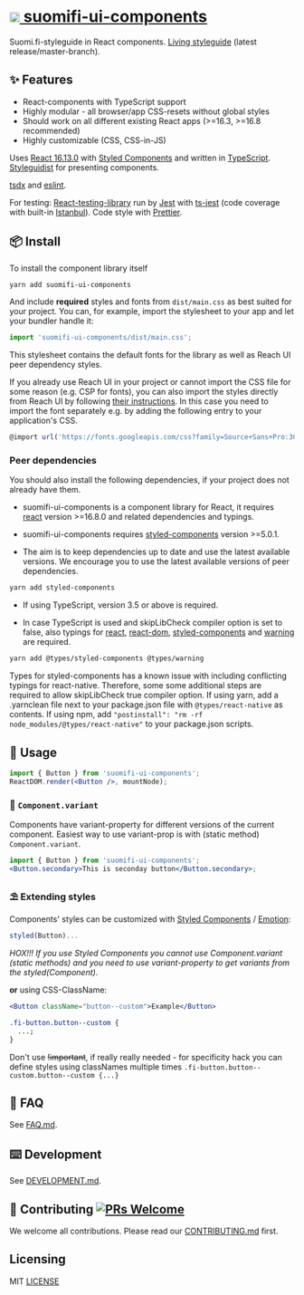 # [<img src="https://avatars0.githubusercontent.com/u/11345641?s=88&v=4" alt="VRK" width="18"/> suomifi-ui-components](https://vrk-kpa.github.io/suomifi-ui-components/)

Suomi.fi-styleguide in React components. [Living styleguide](https://vrk-kpa.github.io/suomifi-ui-components/) (latest release/master-branch).

## ✨ Features

- React-components with TypeScript support
- Highly modular - all browser/app CSS-resets without global styles
- Should work on all different existing React apps (>=16.3, >=16.8 recommended)
- Highly customizable (CSS, CSS-in-JS)

Uses [React 16.13.0](https://github.com/facebook/react) with [Styled Components](https://github.com/styled-components/styled-components) and written in [TypeScript](https://github.com/Microsoft/TypeScript). [Styleguidist](https://github.com/styleguidist/react-styleguidist) for presenting components.

[tsdx](https://github.com/jaredpalmer/tsdx) and [eslint](https://eslint.org/).

For testing: [React-testing-library](https://github.com/kentcdodds/react-testing-library) run by [Jest](https://github.com/facebook/jest) with [ts-jest](https://github.com/kulshekhar/ts-jest) (code coverage with built-in [Istanbul](https://github.com/istanbuljs)). Code style with [Prettier](https://github.com/prettier/prettier).

## 📦 Install

To install the component library itself

```bash
yarn add suomifi-ui-components
```

And include **required** styles and fonts from `dist/main.css` as best suited for your project. You can, for example, import the stylesheet to your app and let your bundler handle it:

```typescript
import 'suomifi-ui-components/dist/main.css';
```

This stylesheet contains the default fonts for the library as well as Reach UI peer dependency styles.

If you already use Reach UI in your project or cannot import the CSS file for some reason (e.g. CSP for fonts), you can also import the styles directly from Reach UI by following [their instructions](https://reach.tech/styling/). In this case you need to import the font separately e.g. by adding the following entry to your application's CSS.

```javascript
@import url('https://fonts.googleapis.com/css?family=Source+Sans+Pro:300:400,600&display=swap');
```

### Peer dependencies

You should also install the following dependencies, if your project does not already have them.

- suomifi-ui-components is a component library for React, it requires [react](https://www.npmjs.com/package/react) version >=16.8.0 and related dependencies and typings.

- suomifi-ui-components requires [styled-components](https://www.npmjs.com/package/styled-components) version >=5.0.1.

- The aim is to keep dependencies up to date and use the latest available versions. We encourage you to use the latest available versions of peer dependencies.

```bash
yarn add styled-components
```

- If using TypeScript, version 3.5 or above is required.

- In case TypeScript is used and skipLibCheck compiler option is set to false, also typings for [react](https://www.npmjs.com/package/@types/react), [react-dom](https://www.npmjs.com/package/@types/react-dom), [styled-components](https://www.npmjs.com/package/@types/styled-components/) and [warning](https://www.npmjs.com/package/@types/warning) are required.

```bash
yarn add @types/styled-components @types/warning
```

Types for styled-components has a known issue with including conflicting typings for react-native. Therefore, some some additional steps are required to allow skipLibCheck true compiler option. If using yarn, add a .yarnclean file next to your package.json file with `@types/react-native` as contents. If using npm, add `"postinstall": "rm -rf node_modules/@types/react-native"` to your package.json scripts.

## 🔨 Usage

```jsx
import { Button } from 'suomifi-ui-components';
ReactDOM.render(<Button />, mountNode);
```

### 🌊 `Component.variant`

Components have variant-property for different versions of the current component. Easiest way to use variant-prop is with (static method) `Component.variant`.

```jsx
import { Button } from 'suomifi-ui-components';
<Button.secondary>This is seconday button</Button.secondary>;
```

### ⛱ Extending styles

Components' styles can be customized with [Styled Components](https://github.com/styled-components/styled-components) / [Emotion](https://github.com/emotion-js/emotion):

```javascript
styled(Button)...
```

_HOX!!! If you use Styled Components you cannot use Component.variant (static methods) and you need to use variant-property to get variants from the styled(Component)._

**or** using CSS-ClassName:

```jsx
<Button className="button--custom">Example</Button>
```

```css
.fi-button.button--custom {
  ...;
}
```

Don't use ~~!important~~, if really really needed - for specificity hack you can define styles using classNames multiple times `.fi-button.button--custom.button--custom {...}`

## 🔮 FAQ

See [FAQ.md](/FAQ.md).

## ⌨️ Development

See [DEVELOPMENT.md](/DEVELOPMENT.md).

## 🤝 Contributing [![PRs Welcome](https://img.shields.io/badge/PRs-welcome-brightgreen.svg?style=flat-square)](http://makeapullrequest.com)

We welcome all contributions. Please read our [CONTRIBUTING.md](/CONTRIBUTING.md) first.

## Licensing

MIT [LICENSE](/LICENSE)
